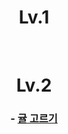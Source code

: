 <div align="center">

# Lv.1

<br>

# Lv.2

### - [귤 고르기](https://github.com/froggy1014/JS_CodingTest_Prac/tree/main/Programmers/Lv2/귤고르기/exp.md)

<br>
